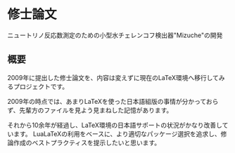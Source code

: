 # 修士論文

ニュートリノ反応数測定のための小型水チェレンコフ検出器"Mizuche"の開発

## 概要

2009年に提出した修士論文を、内容は変えずに現在のLaTeX環境へ移行してみるプロジェクトです。

2009年の時点では、あまりLaTeXを使った日本語組版の事情が分かっておらず、先輩方のファイルを見よう見まねした記憶があります。

それから10余年が経過し、LaTeX環境の日本語サポートの状況がかなり改善しています。
LuaLaTeXの利用をベースに、より適切なパッケージ選択を追求し、修論作成のベストプラクティスを提示したいと思います。
